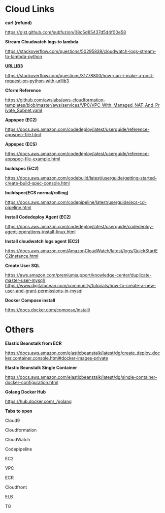 # Cloud Links

**curl (refund)**

https://gist.github.com/subfuzion/08c5d85437d5d4f00e58

**Stream Cloudwatch logs to lambda**

https://stackoverflow.com/questions/50295838/cloudwatch-logs-stream-to-lambda-python

**URLLIB3**

https://stackoverflow.com/questions/31778800/how-can-i-make-a-post-request-on-python-with-urllib3

**Cform Reference**

https://github.com/awslabs/aws-cloudformation-templates/blob/master/aws/services/VPC/VPC_With_Managed_NAT_And_Private_Subnet.yaml

**Appspec (EC2)**

https://docs.aws.amazon.com/codedeploy/latest/userguide/reference-appspec-file.html

**Appspec (ECS)**

https://docs.aws.amazon.com/codedeploy/latest/userguide/reference-appspec-file-example.html

**buildspec (EC2)**

https://docs.aws.amazon.com/codebuild/latest/userguide/getting-started-create-build-spec-console.html

**buildspec(ECS normal/rolling)**

https://docs.aws.amazon.com/codepipeline/latest/userguide/ecs-cd-pipeline.html

**Install Codedeploy Agent (EC2)**

https://docs.aws.amazon.com/codedeploy/latest/userguide/codedeploy-agent-operations-install-linux.html

**Install cloudwatch logs agent (EC2)**

https://docs.aws.amazon.com/AmazonCloudWatch/latest/logs/QuickStartEC2Instance.html

**Create User SQL**

https://aws.amazon.com/premiumsupport/knowledge-center/duplicate-master-user-mysql/
https://www.digitalocean.com/community/tutorials/how-to-create-a-new-user-and-grant-permissions-in-mysql

**Docker Compose install**

https://docs.docker.com/compose/install/

# Others

**Elastic Beanstalk from ECR**

https://docs.aws.amazon.com/elasticbeanstalk/latest/dg/create_deploy_docker.container.console.html#docker-images-private

**Elastic Beanstalk Single Container**

https://docs.aws.amazon.com/elasticbeanstalk/latest/dg/single-container-docker-configuration.html

**Golang Docker Hub**

https://hub.docker.com/_/golang

**Tabs to open**

Cloud9

Cloudformation

CloudWatch

Codepipeline

EC2

VPC

ECR

Cloudfront

ELB

TG


